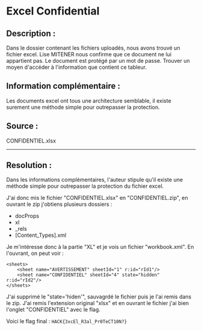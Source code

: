 # Excel Confidential
## Description :
Dans le dossier contenant les fichiers uploadés, nous avons trouvé un fichier excel.
Lise MITENER nous confirme que ce document ne lui appartient pas.
Le document est protégé par un mot de passe. Trouver un moyen d'accéder à l'information que contient ce tableur.

## Information complémentaire : 
Les documents excel ont tous une architecture semblable, il existe surement une méthode simple pour outrepasser la protection.

## Source :
CONFIDENTIEL.xlsx

---

## Resolution : 
Dans les informations complémentaires, l'auteur stipule qu'il existe une méthode simple pour outrepasser la protection du fichier excel.

J'ai donc mis le fichier "CONFIDENTIEL.xlsx" en "CONFIDENTIEL.zip", en ouvrant le zip j'obtiens plusieurs dossiers :
- docProps
- xl
- _rels
- [Content_Types].xml

Je m'intéresse donc à la partie "XL" et je vois un fichier "workbook.xml". En l'ouvrant, on peut voir :
```
<sheets>
	<sheet name="AVERTISSEMENT" sheetId="1" r:id="rId1"/>
    <sheet name="CONFIDENTIEL" sheetId="4" state="hidden" r:id="rId2"/>
</sheets>
```
J'ai supprimé le "state='hiden'", sauvagrdé le fichier puis je l'ai remis dans le zip.
J'ai remis l'extension original "xlsx" et en ouvrant le fichier j'ai bien l'onglet "CONFIDENTIEL" avec le flag. 

Voici le flag final : `HACK{3xcEl_R3al_Pr0TeCT10N?}`